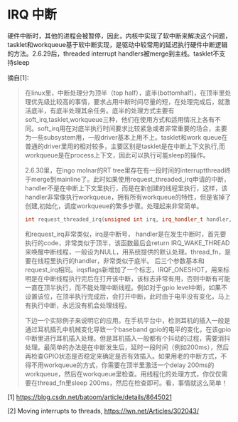 # IRQ 中断

硬件中断时，其他的进程会被暂停，因此，内核中实现了软中断来解决这个问题，tasklet和workqueue基于软中断实现，是驱动中较常用的延迟执行硬件中断逻辑的方法。2.6.29后，threaded interrupt handlers被merge到主线。tasklet不支持sleep




摘自[1]:

>
> 在linux里，中断处理分为顶半（top half），底半(bottomhalf)，在顶半里处理优先级比较高的事情，要求占用中断时间尽量的短，在处理完成后，就激活底半，有底半处理其余任务。底半的处理方式主要有soft_irq,tasklet,workqueue三种，他们在使用方式和适用情况上各有不同。soft_irq用在对底半执行时间要求比较紧急或者非常重要的场合，主要为一些subsystem用，一般driver基本上用不上。tasklet和work queue在普通的driver里用的相对较多，主要区别是tasklet是在中断上下文执行,而workqueue是在process上下文，因此可以执行可能sleep的操作。
> 
> 2.6.30里，在ingo molnar的RT tree里存在有一段时间的interruptthread终于merge到mainline了。此时如果使用request_threaded_irq申请的中断，handler不是在中断上下文里执行，而是在新创建的线程里执行，这样，该handler非常像执行workqueue，拥有所有workqueue的特性，但是省掉了创建,初始化，调度workqueue的繁多步骤。处理起来非常简单。
> ```cpp
> int request_threaded_irq(unsigned int irq, irq_handler_t handler, irq_handler_t thread_fn, unsigned long irqflags, const char *devname, void *dev_id)
> ```
> 
> 和request_irq非常类似，irq是中断号， handler是在发生中断时，首先要执行的code，非常类似于顶半，该函数最后会return IRQ_WAKE_THREAD来唤醒中断线程，一般设为NULL，用系统提供的默认处理。thread_fn，是要在线程里执行的handler，非常类似于底半。 后三个参数基本和request_irq相同。irqsflags新增加了一个标志，IRQF_ONESHOT，用来标明是在中断线程执行完后在打开该中断，该标志非常有用，否则中断有可能一直在顶半执行，而不能处理中断线程。例如对于gpio level中断，如果不设置该位，在顶半执行完成后，会打开中断，此时由于电平没有变化，马上有执行中断，永远没有机会处理线程。
> 
> 下边一个实际例子来说明它的应用。在手机平台中，检测耳机的插入一般是通过耳机插孔中机械变化导致一个baseband gpio的电平的变化，在该gpio中断里进行耳机插入处理。但是耳机插入一般都有个抖动的过程，需要消抖处理。最简单的办法是在中断发生后，延时一段时间（例如200ms），然后再检查GPIO状态是否稳定来确定是否有效插入。如果用老的中断方式，不得不用workqueue的方式，你需要在顶半里激活一个delay 200ms的workqueue，然后在workqueue里检查。用线程化的处理方式，你仅仅需要在thread_fn里sleep 200ms，然后在检查即可。看，事情就这么简单！

[1] https://blog.csdn.net/batoom/article/details/8645021

[2] Moving interrupts to threads, https://lwn.net/Articles/302043/